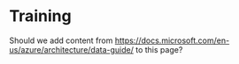 # Training

Should we add content from https://docs.microsoft.com/en-us/azure/architecture/data-guide/ 
to this page?